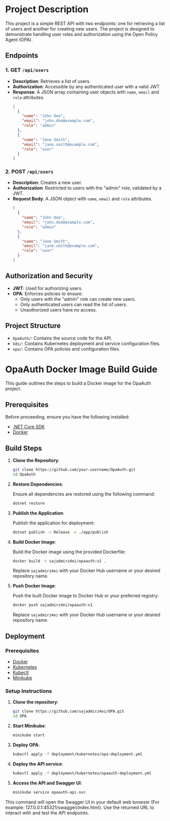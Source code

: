 # Project Description

This project is a simple REST API with two endpoints: one for retrieving a list of users and another for creating new users. The project is designed to demonstrate handling user roles and authorization using the Open Policy Agent (OPA).

## Endpoints

### 1. GET `/api/users`

- **Description**: Retrieves a list of users.
- **Authorization**: Accessible by any authenticated user with a valid JWT.
- **Response**: A JSON array containing user objects with `name`, `email` and `role` attributes.
  ```json
  [
    {
      "name": "John Doe",
      "email": "john.doe@example.com",
      "role": "admin"
    },
    {
      "name": "Jane Smith",
      "email": "jane.smith@example.com",
      "role": "user"
    }
  ]

### 2. POST `/api/users`

- **Description**: Creates a new user.
- **Authorization**: Restricted to users with the "admin" role, validated by a JWT.
- **Request Body**: A JSON object with `name`, `email` and `role` attributes.
  ```json
  [
    {
      "name": "John Doe",
      "email": "john.doe@example.com",
      "role": "admin"
    },
    {
      "name": "Jane Smith",
      "email": "jane.smith@example.com",
      "role": "user"
    }
  ]

## Authorization and Security

- **JWT**: Used for authorizing users.
- **OPA**: Enforces policies to ensure:
  - Only users with the "admin" role can create new users.
  - Only authenticated users can read the list of users.
  - Unauthorized users have no access.

## Project Structure

- `OpaAuth/`: Contains the source code for the API.
- `k8s/`: Contains Kubernetes deployment and service configuration files.
- `opa/`: Contains OPA policies and configuration files.

# OpaAuth Docker Image Build Guide

This guide outlines the steps to build a Docker image for the OpaAuth project.

## Prerequisites

Before proceeding, ensure you have the following installed:

- [.NET Core SDK](https://dotnet.microsoft.com/download)
- [Docker](https://docs.docker.com/get-docker/)

## Build Steps

1. **Clone the Repository**:

   ```bash
   git clone https://github.com/your-username/OpaAuth.git
   cd OpaAuth
   ```

2. **Restore Dependencies**:

   Ensure all dependencies are restored using the following command:

   ```bash
   dotnet restore
   ```

3. **Publish the Application**:

   Publish the application for deployment:

   ```bash
   dotnet publish -c Release -o ./app/publish
   ```

4. **Build Docker Image**:

   Build the Docker image using the provided Dockerfile:

   ```bash
   docker build -t sajadmirz4ei/opaauth:v1 .
   ```

   Replace `sajadmirz4ei` with your Docker Hub username or your desired repository name.

5. **Push Docker Image**:

   Push the built Docker image to Docker Hub or your preferred registry:

   ```bash
   docker push sajadmirz4ei/opaauth:v1
   ```

   Replace `sajadmirz4ei` with your Docker Hub username or your desired repository name.


## Deployment

### Prerequisites

- [Docker](https://www.docker.com/)
- [Kubernetes](https://kubernetes.io/)
- [Kubectl](https://kubernetes.io/docs/tasks/tools/)
- [Minikube](https://minikube.sigs.k8s.io/docs/)

### Setup Instructions

1. **Clone the repository**:
    ```sh
    git clone https://github.com/sajadmirz4ei/OPA.git
    cd OPA
    ```

2. **Start Minikube**:
    ```sh
    minikube start
    ```

3. **Deploy OPA**:
    ```sh
    kubectl apply -f deployment/kubernetes/opa-deployment.yml
    ```

4. **Deploy the API service**:
    ```sh
    kubectl apply -f deployment/kubernetes/opaauth-deployment.yml
    ```

5. **Access the API and Swagger UI**:
    ```sh
    minikube service opaauth-api-svc
    ```

This command will open the Swagger UI in your default web browser (For example: 127.0.0.1:45321/swagger/index.html). Use the returned URL to interact with and test the API endpoints.
